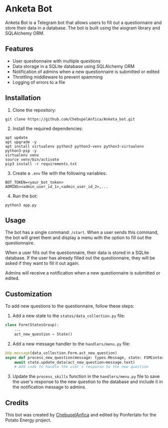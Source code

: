 # Anketa Bot

Anketa Bot is a Telegram bot that allows users to fill out a questionnaire and store their data in a database. The bot is built using the aiogram library and SQLAlchemy ORM.

## Features

- User questionnaire with multiple questions
- Data storage in a SQLite database using SQLAlchemy ORM
- Notification of admins when a new questionnaire is submitted or edited
- Throttling middleware to prevent spamming
- Logging of errors to a file

## Installation

1. Clone the repository:

```
git clone https://github.com/ChebupelAnfica/Anketa_bot.git
```

2. Install the required dependencies:

```
apt update
apt upgrade -y
apt install virtualenv python3 python3-venv python3-virtualenv python3-pip -y
virtualenv venv
source venv/bin/activate
pip3 install -r requirements.txt
```

3. Create a `.env` file with the following variables:

```
BOT_TOKEN=<your_bot_token>
ADMINS=<admin_user_id_1>,<admin_user_id_2>,...
```

4. Run the bot:

```
python3 app.py
```

## Usage

The bot has a single command: `/start`. When a user sends this command, the bot will greet them and display a menu with the option to fill out the questionnaire.

When a user fills out the questionnaire, their data is stored in a SQLite database. If the user has already filled out the questionnaire, they will be asked if they want to fill it out again.

Admins will receive a notification when a new questionnaire is submitted or edited.

## Customization

To add new questions to the questionnaire, follow these steps:

1. Add a new state to the `states/data_collection.py` file:

```python
class Form(StatesGroup):
    ...
    act_new_question = State()
```

2. Add a new message handler to the `handlers/menu.py` file:

```python
@dp.message(data_collection.Form.act_new_question)
async def process_new_question(message: types.Message, state: FSMContext):
    await state.update_data(act_new_question=message.text)
    # Add code to handle the user's response to the new question
```

3. Update the `process_skills` function in the `handlers/menu.py` file to save the user's response to the new question to the database and include it in the notification message to admins.

## Credits

This bot was created by [ChebupelAnfica](https://github.com/ChebupelAnfica) and edited by Ponfertato for the Potato Energy project.